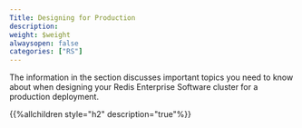 ```yaml
---
Title: Designing for Production
description: 
weight: $weight
alwaysopen: false
categories: ["RS"]
---
```

The information in the section discusses important topics you need to
know about when designing your Redis Enterprise Software cluster for a
production deployment.

{{%allchildren style="h2" description="true"%}}